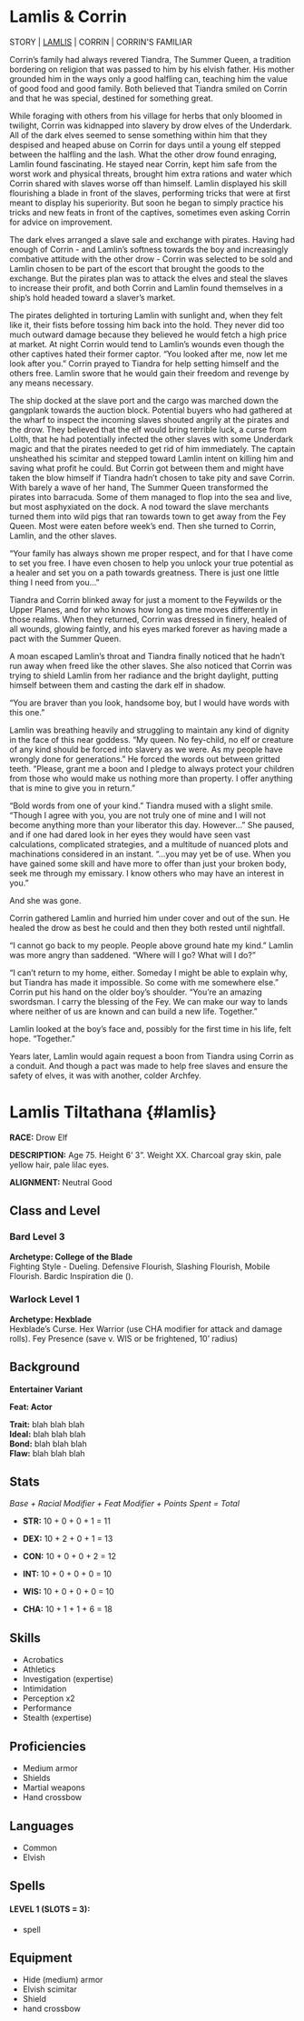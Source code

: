 # Lamlis & Corrin 

STORY | [LAMLIS](https://github.com/losttrain68/character-ideas/blob/main/lamlis-corrin.md#lamlis-tiltathana) | CORRIN | CORRIN'S FAMILIAR

Corrin’s family had always revered Tiandra, The Summer Queen, a tradition bordering on religion that was passed to him by his elvish father. His mother grounded him in the ways only a good halfling can, teaching him the value of good food and good family. Both believed that Tiandra smiled on Corrin and that he was special, destined for something great.

While foraging with others from his village for herbs that only bloomed in twilight, Corrin was kidnapped into slavery by drow elves of the Underdark. All of the dark elves seemed to sense something within him that they despised and heaped abuse on Corrin for days until a young elf stepped between the halfling and the lash. What the other drow found enraging, Lamlin found fascinating. He stayed near Corrin, kept him safe from the worst work and physical threats, brought him extra rations and water which Corrin shared with slaves worse off than himself. Lamlin displayed his skill flourishing a blade in front of the slaves, performing tricks that were at first meant to display his superiority. But soon he began to simply practice his tricks and new feats in front of the captives, sometimes even asking Corrin for advice on improvement.

The dark elves arranged a slave sale and exchange with pirates. Having had enough of Corrin - and Lamlin’s softness towards the boy and increasingly combative attitude with the other drow - Corrin was selected to be sold and Lamlin chosen to be part of the escort that brought the goods to the exchange. But the pirates plan was to attack the elves and steal the slaves to increase their profit, and both Corrin and Lamlin found themselves in a ship’s hold headed toward a slaver’s market.

The pirates delighted in torturing Lamlin with sunlight and, when they felt like it, their fists before tossing him back into the hold. They never did too much outward damage because they believed he would fetch a high price at market. At night Corrin would tend to Lamlin’s wounds even though the other captives hated their former captor. “You looked after me, now let me look after you.” Corrin prayed to Tiandra for help setting himself and the others free. Lamlin swore that he would gain their freedom and revenge by any means necessary.

The ship docked at the slave port and the cargo was marched down the gangplank towards the auction block. Potential buyers who had gathered at the wharf to inspect the incoming slaves shouted angrily at the pirates and the drow. They believed that the elf would bring terrible luck, a curse from Lolth, that he had potentially infected the other slaves with some Underdark magic and that the pirates needed to get rid of him immediately. The captain unsheathed his scimitar and stepped toward Lamlin intent on killing him and saving what profit he could. But Corrin got between them and might have taken the blow himself if Tiandra hadn’t chosen to take pity and save Corrin. With barely a wave of her hand, The Summer Queen transformed the pirates into barracuda. Some of them managed to flop into the sea and live, but most asphyxiated on the dock. A nod toward the slave merchants turned them into wild pigs that ran towards town to get away from the Fey Queen. Most were eaten before week’s end. Then she turned to Corrin, Lamlin, and the other slaves.

“Your family has always shown me proper respect, and for that I have come to set you free. I have even chosen to help you unlock your true potential as a healer and set you on a path towards greatness. There is just one little thing I need from you…”

Tiandra and Corrin blinked away for just a moment to the Feywilds or the Upper Planes, and for who knows how long as time moves differently in those realms. When they returned, Corrin was dressed in finery, healed of all wounds, glowing faintly, and his eyes marked forever as having made a pact with the Summer Queen.

A moan escaped Lamlin’s throat and Tiandra finally noticed that he hadn’t run away when freed like the other slaves. She also noticed that Corrin was trying to shield Lamlin from her radiance and the bright daylight, putting himself between them and casting the dark elf in shadow. 

“You are braver than you look, handsome boy, but I would have words with this one.”

Lamlin was breathing heavily and struggling to maintain any kind of dignity in the face of this near goddess. “My queen. No fey-child, no elf or creature of any kind should be forced into slavery as we were. As my people have wrongly done for generations.” He forced the words out between gritted teeth. “Please, grant me a boon and I pledge to always protect your children from those who would make us nothing more than property. I offer anything that is mine to give you in return.”

“Bold words from one of your kind.” Tiandra mused with a slight smile. “Though I agree with you, you are not truly one of mine and I will not become anything more than your liberator this day. However…” She paused, and if one had dared look in her eyes they would have seen vast calculations, complicated strategies, and a multitude of nuanced plots and machinations considered in an instant. “…you may yet be of use. When you have gained some skill and have more to offer than just your broken body, seek me through my emissary. I know others who may have an interest in you.”

And she was gone.

Corrin gathered Lamlin and hurried him under cover and out of the sun. He healed the drow as best he could and then they both rested until nightfall.

“I cannot go back to my people. People above ground hate my kind.” Lamlin was more angry than saddened. “Where will I go? What will I do?”

“I can’t return to my home, either. Someday I might be able to explain why, but Tiandra has made it impossible. So come with me somewhere else.” Corrin put his hand on the older boy’s shoulder. “You’re an amazing swordsman. I carry the blessing of the Fey. We can make our way to lands where neither of us are known and can build a new life. Together.”

Lamlin looked at the boy’s face and, possibly for the first time in his life, felt hope. “Together.”

Years later, Lamlin would again request a boon from Tiandra using Corrin as a conduit. And though a pact was made to help free slaves and ensure the safety of elves, it was with another, colder Archfey.

# Lamlis Tiltathana {#lamlis}

**RACE:** Drow Elf

**DESCRIPTION:** Age 75. Height 6’ 3”. Weight XX. Charcoal gray skin, pale yellow hair, pale lilac eyes.

**ALIGNMENT:** Neutral Good

## Class and Level

### Bard Level 3
**Archetype: College of the Blade** \
Fighting Style - Dueling. Defensive Flourish, Slashing Flourish, Mobile Flourish. Bardic Inspiration die ().

### Warlock Level 1
**Archetype: Hexblade** \
Hexblade’s Curse. Hex Warrior (use CHA modifier for attack and damage rolls). Fey Presence (save v. WIS or be frightened, 10’ radius)

## Background

**Entertainer Variant**

**Feat: Actor**

**Trait:** blah blah blah \
**Ideal:** blah blah blah \
**Bond:** blah blah blah \
**Flaw:** blah blah blah

## Stats

*Base + Racial Modifier + Feat Modifier + Points Spent = Total*

* **STR:** 10 + 0 + 0 + 1 = 11

* **DEX:** 10 + 2 + 0 + 1 = 13

* **CON:** 10 + 0 + 0 + 2 = 12

* **INT:** 10 + 0 + 0 + 0 = 10

* **WIS:** 10 + 0 + 0 + 0 = 10

* **CHA:** 10 + 1 + 1 + 6 = 18

## Skills
* Acrobatics
* Athletics
* Investigation (expertise)
* Intimidation
* Perception x2
* Performance
* Stealth (expertise)

## Proficiencies
* Medium armor
* Shields
* Martial weapons
* Hand crossbow

## Languages
* Common
* Elvish

## Spells
#### LEVEL 1 (SLOTS = 3):
* spell

## Equipment
* Hide (medium) armor
* Elvish scimitar
* Shield
* hand crossbow
